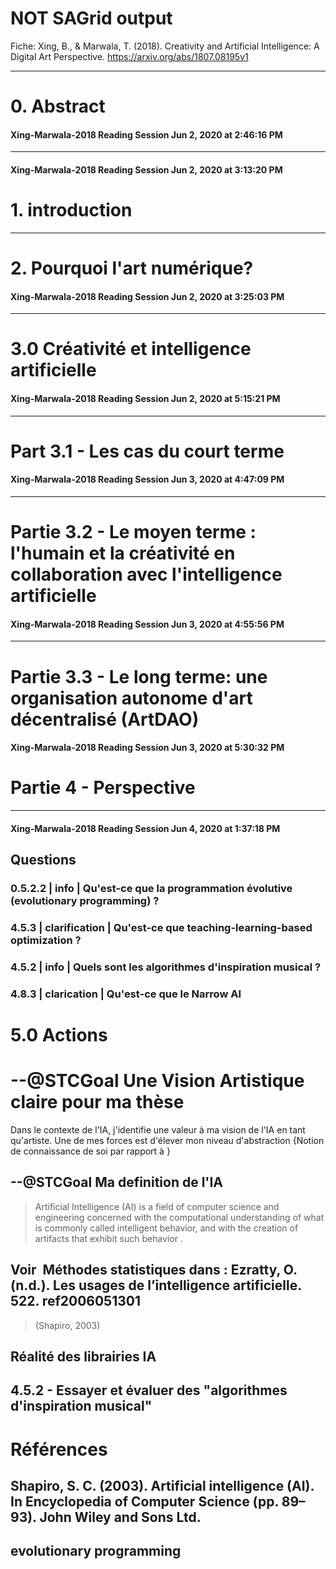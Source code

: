 # NOT SAGrid output

Fiche: Xing, B., & Marwala, T. (2018). Creativity and Artificial Intelligence: A Digital Art Perspective. https://arxiv.org/abs/1807.08195v1

______
# 0. Abstract
#### Xing-Marwala-2018 Reading Session Jun 2, 2020 at 2:46:16 PM 



______


#### Xing-Marwala-2018 Reading Session Jun 2, 2020 at 3:13:20 PM 
# 1. introduction



______

# 2. Pourquoi l'art numérique?  
#### Xing-Marwala-2018 Reading Session Jun 2, 2020 at 3:25:03 PM 



______


# 3.0 Créativité et intelligence artificielle
#### Xing-Marwala-2018 Reading Session Jun 2, 2020 at 5:15:21 PM 





______
# Part 3.1 - Les cas du court terme


#### Xing-Marwala-2018 Reading Session Jun 3, 2020 at 4:47:09 PM 

______
# Partie 3.2 - Le moyen terme : l'humain et la créativité en collaboration avec l'intelligence artificielle
#### Xing-Marwala-2018 Reading Session Jun 3, 2020 at 4:55:56 PM 




______
# Partie 3.3 - Le long terme: une organisation autonome d'art décentralisé (ArtDAO)
#### Xing-Marwala-2018 Reading Session Jun 3, 2020 at 5:30:32 PM 



# Partie 4 - Perspective
______
#### Xing-Marwala-2018 Reading Session Jun 4, 2020 at 1:37:18 PM 




## Questions
###  0.5.2.2 | info | Qu'est-ce que la programmation évolutive (evolutionary programming) ?
### 4.5.3  | clarification | Qu'est-ce que teaching-learning-based optimization ?
### 4.5.2  | info |  Quels sont les algorithmes d'inspiration musical ?
 
### 4.8.3  | clarication | Qu'est-ce que le Narrow AI 



# 5.0 Actions
# --@STCGoal  Une **Vision Artistique** claire pour ma thèse
Dans le contexte de l'IA, j'identifie une valeur à ma vision de l'IA en tant qu'artiste.  Une de mes forces est d'élever mon niveau d'abstraction {Notion de connaissance de soi par rapport à }

## --@STCGoal Ma definition de l'IA

>Artificial Intelligence (AI) is a field of computer science and engineering concerned with the computational understanding of what is commonly called intelligent behavior, and with the creation of artifacts that exhibit such behavior  .
## Voir  **Méthodes statistiques** dans : Ezratty, O. (n.d.). Les usages de l’intelligence artificielle. 522. ref2006051301

>(Shapiro, 2003)
## Réalité des librairies IA


## 4.5.2 - Essayer et évaluer des "algorithmes d'inspiration musical"
# Références




## Shapiro, S. C. (2003). Artificial intelligence (AI). In Encyclopedia of Computer Science (pp. 89–93). John Wiley and Sons Ltd.
## evolutionary programming
